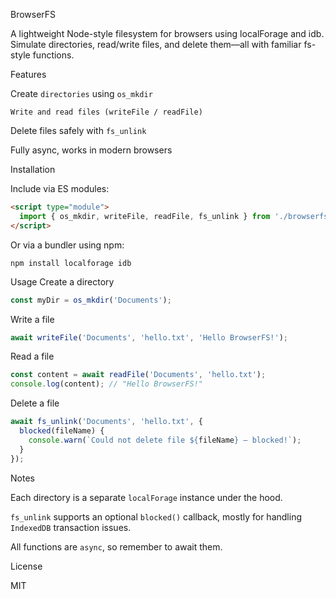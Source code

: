 BrowserFS

A lightweight Node-style filesystem for browsers using localForage and idb.
Simulate directories, read/write files, and delete them—all with familiar fs-style functions.

Features

Create `directories` using `os_mkdir`

`Write and read files (writeFile / readFile)`

Delete files safely with `fs_unlink`

Fully async, works in modern browsers

Installation

Include via ES modules:
```html
<script type="module">
  import { os_mkdir, writeFile, readFile, fs_unlink } from './browserfs.js';
</script>
```

Or via a bundler using npm:
```
npm install localforage idb
```
Usage
Create a directory
```js
const myDir = os_mkdir('Documents');
```
Write a file
```js
await writeFile('Documents', 'hello.txt', 'Hello BrowserFS!');
```
Read a file
```js
const content = await readFile('Documents', 'hello.txt');
console.log(content); // "Hello BrowserFS!"
```
Delete a file
```js
await fs_unlink('Documents', 'hello.txt', {
  blocked(fileName) {
    console.warn(`Could not delete file ${fileName} – blocked!`);
  }
});
```
Notes

Each directory is a separate `localForage` instance under the hood.

`fs_unlink` supports an optional `blocked()` callback, mostly for handling `IndexedDB` transaction issues.

All functions are `async`, so remember to await them.

License

MIT
